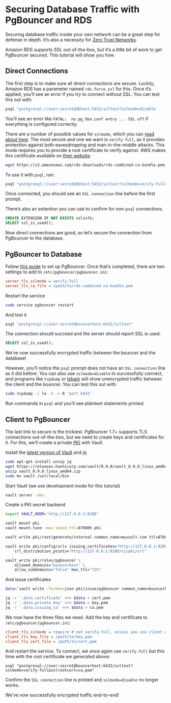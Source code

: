 # Securing Database Traffic with PgBouncer and RDS

Securing database traffic inside your own network can be a great step for defense in depth. It’s also a necessity for [Zero Trust Networks](https://www.amazon.com/Zero-Trust-Networks-Building-Untrusted/dp/1491962194).

Amazon RDS supports SSL out-of-the-box, but it’s a little bit of work to get PgBouncer secured. This tutorial will show you how.

## Direct Connections

The first step is to make sure all direct connections are secure. Luckily, Amazon RDS has a parameter named `rds.force_ssl` for this. Once it’s applied, you’ll see an error if you try to connect without SSL. You can test this out with:

```sh
psql "postgresql://user:secret@dbhost:5432/ssltest?sslmode=disable
```

You’ll see an error like `FATAL:  no pg_hba.conf entry ... SSL off` if everything is configured correctly.

There are a number of possible values for `sslmode`, which you can [read about here](https://www.postgresql.org/docs/current/static/libpq-ssl.html). The most secure and one we want is `verify-full`, as it provides protection against both eavesdropping and man-in-the-middle attacks. This mode requires you to provide a root certificate to verify against. AWS makes this certificate available on [their website](http://docs.aws.amazon.com/AmazonRDS/latest/UserGuide/CHAP_PostgreSQL.html#PostgreSQL.Concepts.General.SSL).

```sh
wget https://s3.amazonaws.com/rds-downloads/rds-combined-ca-bundle.pem
```

To use it with `psql`, run:

```sh
psql "postgresql://user:secret@dbhost:5432/ssltest?sslmode=verify-full&sslrootcert=rds-combined-ca-bundle.pem"
```

Once connected, you should see an `SSL connection` line before the first prompt.

There’s also an extention you can use to confirm for non-`psql` connections.

```sql
CREATE EXTENSION IF NOT EXISTS sslinfo;
SELECT ssl_is_used();
```

Now direct connections are good, so let’s secure the connection from PgBouncer to the database.

## PgBouncer to Database

Follow [this guide](PgBouncer-Setup.md) to set up PgBouncer. Once that’s completed, there are two settings to add to `/etc/pgbouncer/pgbouncer.ini`:

```ini
server_tls_sslmode = verify-full
server_tls_ca_file = /path/to/rds-combined-ca-bundle.pem
```

Restart the service

```sh
sudo service pgbouncer restart
```

And test it

```sh
psql "postgresql://user:secret@bouncerhost:6432/ssltest"
```

The connection should succeed and the server should report SSL is used.

```sql
SELECT ssl_is_used();
```

We’ve now successfully encrypted traffic between the bouncer and the database!

However, you’ll notice the `psql` prompt does not have an `SSL connection` line as it did before. You can also use `sslmode=disable` to successfully connect, and programs like `tcpdump` or [tshark](https://www.wireshark.org/docs/man-pages/tshark.html) will show unencrypted traffic between the client and the bouncer. You can test this out with:

```sh
sudo tcpdump -i lo -X -s 0 'port 6432'
```

Run commands in `psql` and you’ll see plaintext statements printed.

## Client to PgBouncer

The last link to secure is the trickiest. PgBouncer 1.7+ supports TLS connections out-of-the-box, but we need to create keys and certificates for it. For this, we’ll create a private [PKI](https://en.wikipedia.org/wiki/Public_key_infrastructure) with Vault.

Install the [latest version of Vault](https://www.vaultproject.io/downloads.html) and jq

```sh
sudo apt-get install unzip jq
wget https://releases.hashicorp.com/vault/0.9.0/vault_0.9.0_linux_amd64.zip
unzip vault_0.9.0_linux_amd64.zip
sudo mv vault /usr/local/bin
```

Start Vault (we use development mode for this tutorial)

```sh
vault server -dev
```

Create a PKI secret backend

```sh
export VAULT_ADDR='http://127.0.0.1:8200'

vault mount pki
vault mount-tune -max-lease-ttl=87600h pki

vault write pki/root/generate/internal common_name=myvault.com ttl=87600h

vault write pki/config/urls issuing_certificates="http://127.0.0.1:8200/v1/pki/ca" \
    crl_distribution_points="http://127.0.0.1:8200/v1/pki/crl"

vault write pki/roles/pgbouncer \
    allowed_domains="bouncerhost" \
    allow_subdomains="false" max_ttl="72h"
```

And issue certificates

```sh
data=`vault write -format=json pki/issue/pgbouncer common_name=bouncerhost`

jq -r '.data.certificate' <<< $data > cert.pem
jq -r '.data.private_key' <<< $data > key.pem
jq -r '.data.issuing_ca' <<< $data > ca.pem
```

We now have the three files we need. Add the key and certificate to `/etc/pgbouncer/pgbouncer.ini`:

```ini
client_tls_sslmode = require # not verify-full, unless you use client certificate validation
client_tls_key_file = /path/to/key.pem
client_tls_cert_file = /path/to/cert.pem
```

And restart the service. To connect, we once again use `verify-full` but this time with the root certificate we generated above:

```psql
psql "postgresql://user:secret@bouncerhost:6432/ssltest?sslmode=verify-full&sslrootcert=ca.pem"
```

Confirm the `SSL connection` line is printed and `sslmode=disable` no longer works.

We’ve now successfully encrypted traffic end-to-end!
